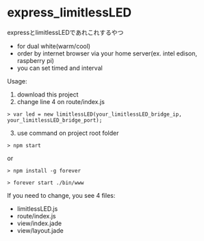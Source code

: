 # express_limitlessLED
expressとlimitlessLEDであれこれするやつ

* for dual white(warm/cool)
* order by internet browser via your home server(ex. intel edison, raspberry pi)
* you can set timed and interval

Usage:
  1. download this project
  2. change line 4 on route/index.js
  
    > var led = new limitlessLED(your_limitlessLED_bridge_ip, your_limitlessLED_bridge_port); 
  3. use command on project root folder
  
    > npm start
  
  or
  
    > npm install -g forever 
    
    > forever start ./bin/www


If you need to change, you see 4 files:
  - limitlessLED.js
  - route/index.js
  - view/index.jade
  - view/layout.jade
  


